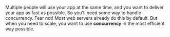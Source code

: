 Multiple people will use your app at the same time, and you want to deliver your app as fast as possible. So you'll need some way to handle concurrency. Fear not! Most web servers already do this by default. But when you need to scale, you want to use **concurrency** in the most efficient way possible.

